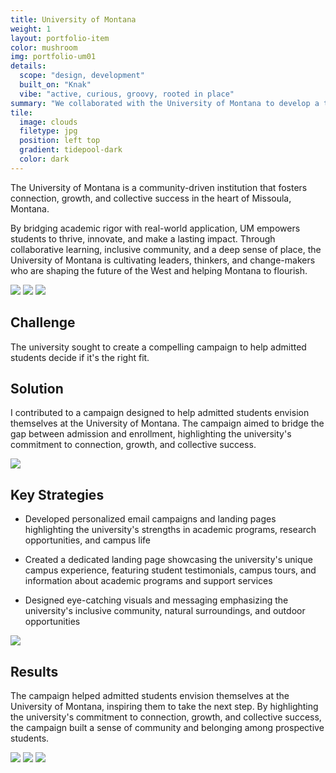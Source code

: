 ```yaml
---
title: University of Montana
weight: 1
layout: portfolio-item
color: mushroom
img: portfolio-um01
details:
  scope: "design, development"
  built_on: "Knak"
  vibe: "active, curious, groovy, rooted in place"
summary: "We collaborated with the University of Montana to develop a targeted campaign, inviting admitted students to experience the vibrant campus community firsthand and discover the opportunities that await them on campus."
tile: 
  image: clouds
  filetype: jpg
  position: left top
  gradient: tidepool-dark
  color: dark
---
```


<section class="popout p-s-1 scroll-reveal">
  <p>The University of Montana is a community-driven institution that fosters connection, growth, and collective success in the heart of Missoula, Montana.</p>
  <p class="text-mono">By bridging academic rigor with real-world application, UM empowers students to thrive, innovate, and make a lasting impact.  Through collaborative learning, inclusive community, and a deep sense of place, the University of Montana is cultivating leaders, thinkers, and change-makers who are shaping the future of the West and helping Montana to flourish.</p>
</section>

<section class="feature">
  <div class="col grid-2d">
    <picture class="col-1-3 t-span-12">
      <source type="image/webp" srcset="{{ site.baseurl }}/assets/images/portfolio-um-highlight01.webp" loading="lazy">
      <img src="{{ site.baseurl }}/assets/images/portfolio-um-highlight01.jpg" loading="lazy" class="scroll-reveal">
    </picture>
    <picture class="col-2-3 m-span-6">
      <source type="image/webp" srcset="{{ site.baseurl }}/assets/images/portfolio-um-highlight02.webp" loading="lazy">
      <img src="{{ site.baseurl }}/assets/images/portfolio-um-highlight02.jpg" loading="lazy" class="scroll-reveal">
    </picture>
    <picture class="col-3-3 m-span-6">
      <source type="image/webp" srcset="{{ site.baseurl }}/assets/images/portfolio-um-highlight03.webp" loading="lazy">
      <img src="{{ site.baseurl }}/assets/images/portfolio-um-highlight03.jpg" loading="lazy" class="scroll-reveal">
    </picture>
  </div>
</section>

<section class="content">
  <div class="col grid-2d grid-center">
    <div class="col-1-2">
      <h2 class="headline scroll-reveal">Challenge</h2>
      <p class="text-mono scroll-reveal">The university sought to create a compelling campaign to help admitted students decide if it's the right fit.</p>
      <h2 class="headline scroll-reveal">Solution</h2>
      <p class="text-mono scroll-reveal">I contributed to a campaign designed to help admitted students envision themselves at the University of Montana. The campaign aimed to bridge the gap between admission and enrollment, highlighting the university's commitment to connection, growth, and collective success.</p>
    </div>
    <div class="col-3-3">
        <div class="wireframe-phone scroll-reveal">
          <div class="wireframe-phone-outer">
            <div class="wireframe-phone-island"></div>
            <div class="wireframe-phone-inner">
                <picture>
                  <source type="image/webp" srcset="{{ site.baseurl }}/assets/images/portfolio-um02.webp" loading="lazy">
                  <img src="{{ site.baseurl }}/assets/images/portfolio-um02.png" loading="lazy">
                </picture>
              </div>
          </div>
        </div>
    </div>
  </div>
</section>

<section class="content">
  <div class="col grid-2d">
    <div class="col-1-1">
      <h2 class="headline scroll-reveal">Key Strategies</h2>
    </div>
    <ul class="col-1-3">
      <li class="text-mono scroll-reveal">Developed personalized email campaigns and landing pages highlighting the university's strengths in academic programs, research opportunities, and campus life</li>
    </ul>
    <ul class="col-2-3">
      <li class="text-mono scroll-reveal">Created a dedicated landing page showcasing the university's unique campus experience, featuring student testimonials, campus tours, and information about academic programs and support services</li>
    </ul>
    <ul class="col-3-3">
      <li class="text-mono scroll-reveal">Designed eye-catching visuals and messaging emphasizing the university's inclusive community, natural surroundings, and outdoor opportunities</li>
    </ul>
  </div>
</section>

<section class="content">
  <div class="wireframe scroll-reveal">
    <div class="wireframe-nav">
      <div class="wireframe-ellipses">
        <div class="wireframe-ellipse"></div>
        <div class="wireframe-ellipse"></div>
        <div class="wireframe-ellipse"></div>
      </div>
      <div class="wireframe-arrows">
        <div class="wireframe-arrow-left"></div>
        <div class="wireframe-arrow-right"></div>
      </div>
      <div class="wireframe-search">
      <div class="wireframe-rectangle"></div>
      </div>
    </div>
    <div class="wireframe-static">
        <picture>
          <source type="image/webp" srcset="{{ site.baseurl }}/assets/images/portfolio-um03.webp" loading="lazy">
          <img src="{{ site.baseurl }}/assets/images/portfolio-um03.png" loading="lazy">
        </picture>
    </div>
  </div>
</section>

<section class="popout p-s-1 scroll-reveal">
  <h2 class="headline">Results</h2>
  <p>The campaign helped admitted students envision themselves at the University of Montana, inspiring them to take the next step. By highlighting the university's commitment to connection, growth, and collective success, the campaign built a sense of community and belonging among prospective students.</p>
</section>

<section class="feature">
  <div class="col grid-2d">
    <picture class="col-1-3 m-span-6">
      <source type="image/webp" srcset="{{ site.baseurl }}/assets/images/portfolio-um-highlight04.webp" loading="lazy">
      <img src="{{ site.baseurl }}/assets/images/portfolio-um-highlight04.jpg" loading="lazy" class="scroll-reveal">
    </picture>
        <picture class="col-2-3 m-span-6">
      <source type="image/webp" srcset="{{ site.baseurl }}/assets/images/portfolio-um-highlight05.webp" loading="lazy">
      <img src="{{ site.baseurl }}/assets/images/portfolio-um-highlight05.jpg" loading="lazy" class="scroll-reveal">
    </picture>
    <picture class="col-3-3 t-span-12">
      <source type="image/webp" srcset="{{ site.baseurl }}/assets/images/portfolio-um-highlight06.webp" loading="lazy">
      <img src="{{ site.baseurl }}/assets/images/portfolio-um-highlight06.jpg" loading="lazy" class="scroll-reveal">
    </picture>
  </div>
</section>